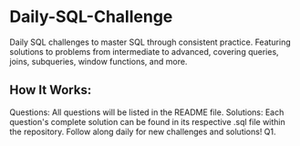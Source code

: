 # Daily-SQL-Challenge
Daily SQL challenges to master SQL through consistent practice. Featuring solutions to problems from intermediate to advanced, covering queries, joins, subqueries, window functions, and more.


## How It Works:
Questions: All questions will be listed in the README file.
Solutions: Each question's complete solution can be found in its respective .sql file within the repository.
Follow along daily for new challenges and solutions!
Q1. 
